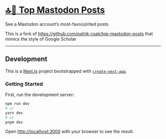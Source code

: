 # [🔝🦣 Top Mastodon Posts](http://www.topmastodonposts.com/)

See a Mastodon account&rsquo;s most-favo(u)rited posts

This is a fork of https://github.com/patrik-csak/top-mastodon-posts that mimics the style of Google Scholar

---

## Development

This is a [Next.js](https://nextjs.org/) project bootstrapped with [`create-next-app`](https://github.com/vercel/next.js/tree/canary/packages/create-next-app).

### Getting Started

First, run the development server:

```bash
npm run dev
# or
yarn dev
# or
pnpm dev
```

Open [http://localhost:3000](http://localhost:3000) with your browser to see the result.
